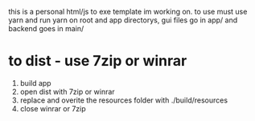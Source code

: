 this is a personal html/js to exe template im working on. to use must use yarn and run yarn on root and app directorys, gui files go in app/ and backend goes in main/

# to dist - use 7zip or winrar
1. build app
2. open dist with 7zip or winrar
3. replace and overite the resources folder with ./build/resources
4. close winrar or 7zip